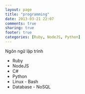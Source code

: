 ```yaml
---
layout: page
title: "programming"
date: 2013-03-21 22:07
comments: true
sharing: true
footer: true
categories: [Ruby, NodeJS, Python]
---
```


Ngôn ngữ lập trình

- Ruby
- NodeJS
- C#
- Python
- Linux - Bash
- Database - NoSQL